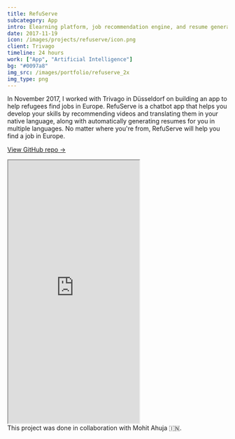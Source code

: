 ```yaml
---
title: RefuServe
subcategory: App
intro: Elearning platform, job recommendation engine, and resume generator chatbot for Trivago in 24 hours.
date: 2017-11-19
icon: /images/projects/refuserve/icon.png
client: Trivago
timeline: 24 hours
work: ["App", "Artificial Intelligence"]
bg: "#0097a8"
img_src: /images/portfolio/refuserve_2x
img_type: png
---
```


In November 2017, I worked with Trivago in Düsseldorf on building an app to help refugees find jobs in Europe. RefuServe is a chatbot app that helps you develop your skills by recommending videos and translating them in your native language, along with automatically generating resumes for you in multiple languages. No matter where you're from, RefuServe will help you find a job in Europe.

[View GitHub repo &rarr;](https://github.com/AnandChowdhary/refuserve)

<div class="three-images">
	<div><img alt="" src="/images/projects/refuserve/1.png"></div>
	<div><img alt="" src="/images/projects/refuserve/2.png"></div>
	<div><img alt="" src="/images/projects/refuserve/3.png"></div>
</div>
<div class="two-images shadow">
	<div><img alt="" src="/images/projects/refuserve/slide1.jpeg"></div>
	<div><img alt="" src="/images/projects/refuserve/slide2.jpeg"></div>
</div>

<iframe class="video-embed" height="600" src="https://www.youtube.com/embed/K-2cs4cFhCk?controls=0&modestbranding=1"> </iframe>

<footer>This project was done in collaboration with Mohit Ahuja 🇮🇳.</footer>